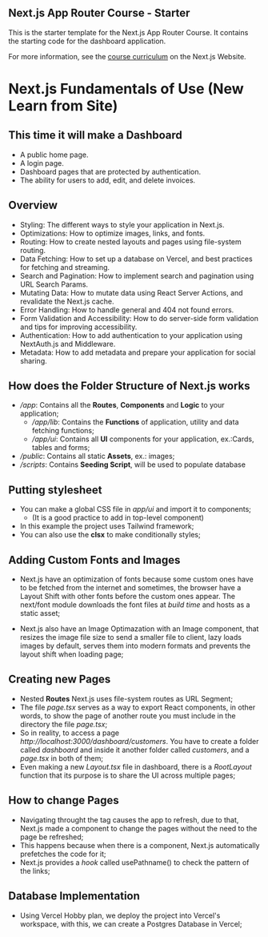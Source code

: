 ## Next.js App Router Course - Starter

This is the starter template for the Next.js App Router Course. It contains the starting code for the dashboard application.

For more information, see the [course curriculum](https://nextjs.org/learn) on the Next.js Website.

# Next.js Fundamentals of Use (New Learn from Site)

## This time it will make a Dashboard

- A public home page.
- A login page.
- Dashboard pages that are protected by authentication.
- The ability for users to add, edit, and delete invoices.

## Overview

- Styling: The different ways to style your application in Next.js.
- Optimizations: How to optimize images, links, and fonts.
- Routing: How to create nested layouts and pages using file-system routing.
- Data Fetching: How to set up a database on Vercel, and best practices for fetching and streaming.
- Search and Pagination: How to implement search and pagination using URL Search Params.
- Mutating Data: How to mutate data using React Server Actions, and revalidate the Next.js cache.
- Error Handling: How to handle general and 404 not found errors.
- Form Validation and Accessibility: How to do server-side form validation and tips for improving accessibility.
- Authentication: How to add authentication to your application using NextAuth.js and Middleware.
- Metadata: How to add metadata and prepare your application for social sharing.

## How does the Folder Structure of Next.js works
- */app*: Contains all the **Routes**, **Components** and **Logic** to your application;
    - */app/lib*: Contains the **Functions** of application, utility and data fetching functions;
    - */app/ui*: Contains all **UI** components for your application, ex.:Cards, tables and forms;
- */public*: Contains all static **Assets**, ex.: images;
- */scripts*: Contains **Seeding Script**, will be used to populate database

## Putting stylesheet
- You can make a global CSS file in *app/ui* and import it to components;
    - (It is a good practice to add in top-level component)
- In this example the project uses Tailwind framework;
- You can also use the **clsx** to make conditionally styles;

## Adding Custom Fonts and Images
- Next.js have an optimization of fonts because some custom ones have to be fetched from the internet and sometimes, the browser have a Layout Shift with other fonts before the custom ones appear. The next/font module downloads the font files at *build time* and hosts as a static asset;

- Next.js also have an Image Optimazation with an Image component, that resizes the image file size to send a smaller file to client, lazy loads images by default, serves them into modern formats and prevents the layout shift when loading page;

## Creating new Pages
- Nested **Routes** Next.js uses file-system routes as URL Segment;
- The file *page.tsx* serves as a way to export React components, in other words, to show the page of another route you must include in the directory the file *page.tsx*;
- So in reality, to access a page *http://localhost:3000/dashboard/customers*. You have to create a folder called *dashboard* and inside it another folder called *customers*, and a *page.tsx* in both of them;
- Even making a new *Layout.tsx* file in dashboard, there is a *RootLayout* function that its purpose is to share the UI across multiple pages;

## How to change Pages
- Navigating throught the <a> tag causes the app to refresh, due to that, Next.js made a <Link /> component to change the pages without the need to the page be refreshed;
- This happens because when there is a <Link> component, Next.js automatically prefetches the code for it;
- Next.js provides a *hook* called usePathname() to check the pattern of the links;

## Database Implementation
- Using Vercel Hobby plan, we deploy the project into Vercel's workspace, with this, we can create a Postgres Database in Vercel;